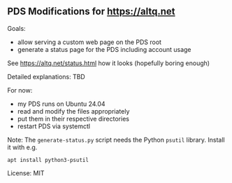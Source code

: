 ## PDS Modifications for https://altq.net

Goals:
- allow serving a custom web page on the PDS root
- generate a status page for the PDS including account usage

See https://altq.net/status.html how it looks (hopefully boring enough)

Detailed explanations: TBD

For now:
- my PDS runs on Ubuntu 24.04
- read and modify the files appropriately
- put them in their respective directories
- restart PDS via systemctl

Note: The `generate-status.py` script needs the Python `psutil` library. Install it with e.g. 
```shell
apt install python3-psutil
```

License: MIT